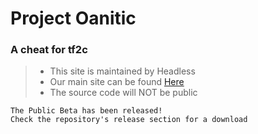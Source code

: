# Project Oanitic
### A cheat for tf2c
> - This site is maintained by Headless 
> - Our main site can be found [Here](https://sites.google.com/view/project-oanitic/home)
> - The source code will NOT be public
```
The Public Beta has been released!
Check the repository's release section for a download
```
